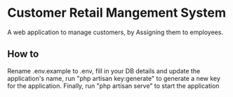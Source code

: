# Customer Retail Mangement System

A web application to manage customers, by Assigning them to employees.

## How to

Rename .env.example to .env, fill in your DB details and update the application's name, run "php artisan key:generate" to generate a new key for the application. Finally, run "php artisan serve" to start the application
